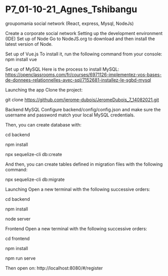 # P7_01-10-21_Agnes_Tshibangu
groupomania social network (React, express, Mysql, NodeJs)

Create a corporate social network
Setting up the development environment (IDE)
Set up of Node
Go to NodeJS.org to download and then install the latest version of Node.

Set up of Vue.js
To install it, run the following command from your console: npm install vue

Set up of MySQL
Here is the process to install MySQL: https://openclassrooms.com/fr/courses/6971126-implementez-vos-bases-de-donnees-relationnelles-avec-sql/7152681-installez-le-sgbd-mysql

Launching the app
Clone the project:

git clone https://github.com/jerome-dubois/JeromeDubois_7_14082021.git

Backend
MySQL
Configure backend/config/config.json and make sure the username and password match your local MySQL credentials.

Then, you can create database with:

cd backend

npm install

npx sequelize-cli db:create

And then, you can create tables defined in migration files with the following command:

npx sequelize-cli db:migrate

Launching
Open a new terminal with the following successive orders:

cd backend

npm install

node server

Frontend
Open a new terminal with the following successive orders:

cd frontend

npm install

npm run serve

Then open on: http://localhost:8080/#/register
